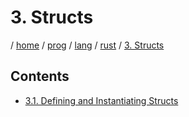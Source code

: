 # 3. Structs

/ [home](/README.md) / [prog](/prog/README.md) / [lang](/prog/lang/README.md) / [rust](/prog/lang/rust/README.md) / [3. Structs](/prog/lang/rust/3_structs/README.md)

## Contents

- [3.1. Defining and Instantiating Structs](/prog/lang/rust/3_structs/3.1_defining_and_instantiating_structs.md)
